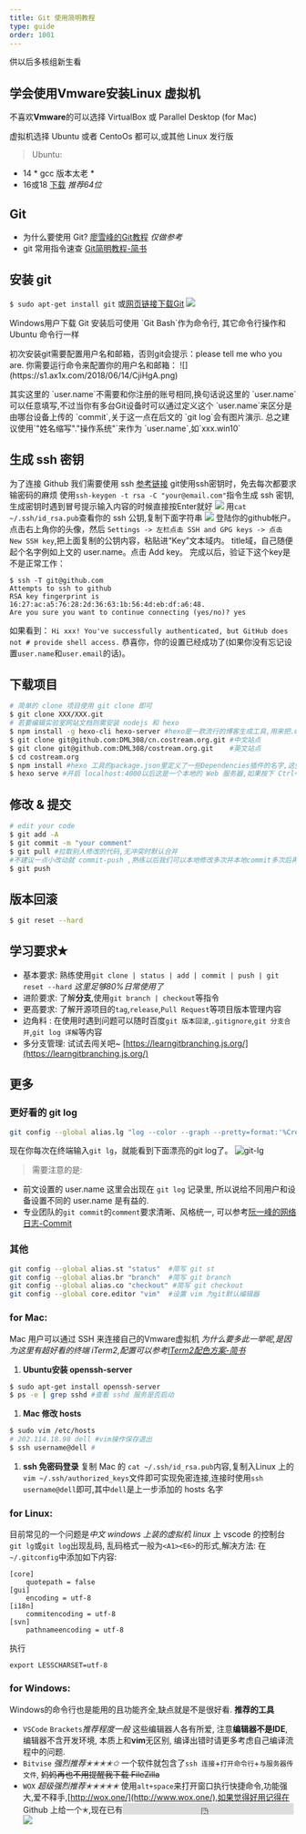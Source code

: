 ```yaml
---
title: Git 使用简明教程
type: guide
order: 1001
---
```


<p class="tip">供以后多核组新生看</p>

## 学会使用**Vmware**安装Linux 虚拟机
不喜欢**Vmware**的可以选择 VirtualBox 或 Parallel Desktop (for Mac)

虚拟机选择 Ubuntu 或者 CentoOs 都可以,或其他 Linux 发行版
>Ubuntu:
- 14 * gcc 版本太老 *
- 16或18  	[下载](http://mirrors.hust.edu.cn/ubuntu-releases/)	 *推荐64位*
## Git
- 为什么要使用 Git? [廖雪峰的Git教程](https://www.liaoxuefeng.com/wiki/0013739516305929606dd18361248578c67b8067c8c017b000/001373962845513aefd77a99f4145f0a2c7a7ca057e7570000) *仅做参考*
- git 常用指令速查 [Git简明教程-简书](https://www.jianshu.com/p/16ad0722e4cc)

## 安装 git
`$ sudo apt-get install git` 或[网页链接下载Git](https://git-scm.com)
![](https://s1.ax1x.com/2018/06/14/CjibjI.png)
<p class="tip">Windows用户下载 Git 安装后可使用 `Git Bash`作为命令行,
其它命令行操作和 Ubuntu 命令行一样</p>
初次安装git需要配置用户名和邮箱，否则git会提示：please tell me who you are.
你需要运行命令来配置你的用户名和邮箱：
![](https://s1.ax1x.com/2018/06/14/CjiHgA.png)
<p class="tip">其实这里的 `user.name`不需要和你注册的账号相同,换句话说这里的 `user.name` 可以任意填写,不过当你有多台Git设备时可以通过定义这个 `user.name`来区分是由哪台设备上传的 `commit`,关于这一点在后文的 `git log`会有图片演示.
总之建议使用`"姓名缩写"."操作系统"`来作为 `user.name`,如`xxx.win10`</p>

## 生成 ssh 密钥 
为了连接 Github 我们需要使用 ssh [参考链接](https://www.cnblogs.com/superGG1990/p/6844952.html)
git使用ssh密钥时，免去每次都要求输密码的麻烦
使用`ssh-keygen -t rsa -C "your@email.com"`指令生成 ssh 密钥,生成密钥时遇到冒号提示输入内容的时候直接按Enter就好
![](https://i.loli.net/2018/06/14/5b2204fb8d82c.png)
用`cat ~/.ssh/id_rsa.pub`查看你的 ssh 公钥,复制下面字符串
![](https://i.loli.net/2018/06/14/5b2205ae66151.png)
登陆你的github帐户。点击右上角你的头像，然后 `Settings -> 左栏点击 SSH and GPG keys -> 点击 New SSH key`,把上面复制的公钥内容，粘贴进“Key”文本域内。 title域，自己随便起个名字例如上文的 user.name。点击 Add key。
完成以后，验证下这个key是不是正常工作：
```
$ ssh -T git@github.com
Attempts to ssh to github
RSA key fingerprint is 16:27:ac:a5:76:28:2d:36:63:1b:56:4d:eb:df:a6:48.
Are you sure you want to continue connecting (yes/no)? yes
```
如果看到：
`Hi xxx! You've successfully authenticated, but GitHub does not # provide shell access.`
恭喜你，你的设置已经成功了(如果你没有忘记设置`user.name`和`user.email`的话)。

## 下载项目
```bash
# 简单的 clone 项目使用 git clone 即可
$ git clone XXX/XXX.git 
# 若要编辑实验室网站文档则需安装 nodejs 和 hexo
$ npm install -g hexo-cli hexo-server #hexo是一款流行的博客生成工具,用来把.md生成.html 静态网页
$ git clone git@github.com:DML308/cn.costream.org.git #中文站点
$ git clone git@github.com:DML308/costream.org.git    #英文站点
$ cd costream.org
$ npm install #hexo 工具的package.json里定义了一些Dependencies插件的名字,这些插件并不会把包内容上传github而只是上传它们的名字和版本号以节省网络空间, 所以此时在本地把它们按照定义好的规则下载下来
$ hexo serve #开启 localhost:4000以后这是一个本地的 Web 服务器,如果按下 Ctrl+C 那么该服务器就会停止. 如果既想开着 hexo serve 又想动 git 那么最好开两个Git Bash 窗口
```
## 修改 & 提交
```bash
# edit your code
$ git add -A
$ git commit -m "your comment" 
$ git pull #拉取别人修改的代码,无冲突时默认合并
#不建议一点小改动就 commit-push ,熟练以后我们可以本地修改多次并本地commit多次后再执行push一次就ok
$ git push
```
## 版本回滚
```bash
$ git reset --hard
```

## 学习要求✭
- 基本要求: 熟练使用`git clone | status | add | commit | push | git reset --hard` *这里足够80%日常使用了*
- 进阶要求: 了解**分支**,使用`git branch | checkout`等指令
- 更高要求: 了解开源项目的`tag`,`release`,`Pull Request`等项目版本管理内容
- 边角料 : 在使用时遇到问题可以随时百度`git 版本回滚`,`.gitignore`,`git 分支合并`,`git log 详解`等内容
- 多分支管理: 试试去闯关吧~ [https://learngitbranching.js.org/](https://learngitbranching.js.org/)

## 更多
### 更好看的 git log
```bash
git config --global alias.lg "log --color --graph --pretty=format:'%Cred%h%Creset -%C(yellow)%d%Creset %s %Cgreen(%cr) %C(bold blue)<%an>%Creset' --abbrev-commit" 
```
现在你每次在终端输入`git lg`，就能看到下面漂亮的git log了。
![git-lg](https://i.loli.net/2018/06/14/5b22158769764.png)
>需要注意的是:
- 前文设置的 user.name 这里会出现在 `git log` 记录里, 所以说给不同用户和设备设置不同的 user.name 是有益的.
- 专业团队的`git commit`的`comment`要求清晰、风格统一, 可以参考[阮一峰的网络日志-Commit](http://www.ruanyifeng.com/blog/2016/01/commit_message_change_log.html)
### 其他
```bash
git config --global alias.st "status"  #简写 git st
git config --global alias.br "branch"  #简写 git branch
git config --global alias.co "checkout" #简写 git checkout
git config --global core.editor "vim"  #设置 vim 为git默认编辑器
```
### for Mac:
Mac 用户可以通过 SSH 来连接自己的Vmware虚拟机 
*为什么要多此一举呢,是因为这里有超好看的终端 iTerm2,配置可以参考[ITerm2配色方案-简书](https://www.jianshu.com/p/33deff6b8a63)*
1. **Ubuntu安装 openssh-server**
```bash
$ sudo apt-get install openssh-server
$ ps -e | grep sshd #查看 sshd 服务是否启动
```
1. **Mac 修改 hosts**
```bash
$ sudo vim /etc/hosts
# 202.114.18.98 dell #vim操作保存退出
$ ssh username@dell #
```
1. **ssh 免密码登录**
复制 Mac 的 `cat ~/.ssh/id_rsa.pub`内容,复制入Linux 上的`vim ~/.ssh/authorized_keys`文件即可实现免密连接,连接时使用`ssh username@dell`即可,其中`dell`是上一步添加的 hosts 名字

### for Linux:
目前常见的一个问题是*中文 windows *上装的*虚拟机 linux* 上 vscode 的控制台`git lg`或`git log`出现乱码, 乱码格式一般为`<A1><E6>`的形式,解决方法:
在`~/.gitconfig`中添加如下内容:
```
[core]
    quotepath = false
[gui]
    encoding = utf-8
[i18n]
    commitencoding = utf-8
[svn]
    pathnameencoding = utf-8
```
执行
```
export LESSCHARSET=utf-8
```

### for Windows:
Windows的命令行也是能用的且功能齐全,缺点就是不是很好看.
**推荐的工具**
- `VSCode` `Brackets`*推荐程度一般* 
   这些编辑器人各有所爱, 注意**编辑器不是IDE**, 编辑器不含开发环境, 本质上和**vim**无区别, 编译出错时请更多考虑自己编译流程中的问题.
- `Bitvise` *强烈推荐✭✭✭✭✩*
一个软件就包含了`ssh 连接`+`打开命令行`+`与服务器传文件`, ~~妈妈再也不用提醒我下载 FileZilla~~
- `WOX` 	*超级强烈推荐✭✭✭✭✭*
 使用`alt+space`来打开窗口执行快捷命令,功能强大,爱不释手,[http://wox.one/](http://www.wox.one/),如果觉得好用记得在 Github 上给一个✭,现在已有<iframe src="https://ghbtns.com/github-btn.html?user=Wox-launcher&repo=Wox&type=star&count=true" frameborder="0" scrolling="0" height="20px" style="vertical-align:bottom;line-height:20px;margin:1px 0px"></iframe>
 ![](https://camo.githubusercontent.com/9db33546d3a905a9ad915e0948d3ba3f47f57b64/687474703a2f2f692e696d6775722e636f6d2f4474784e424a692e676966)
